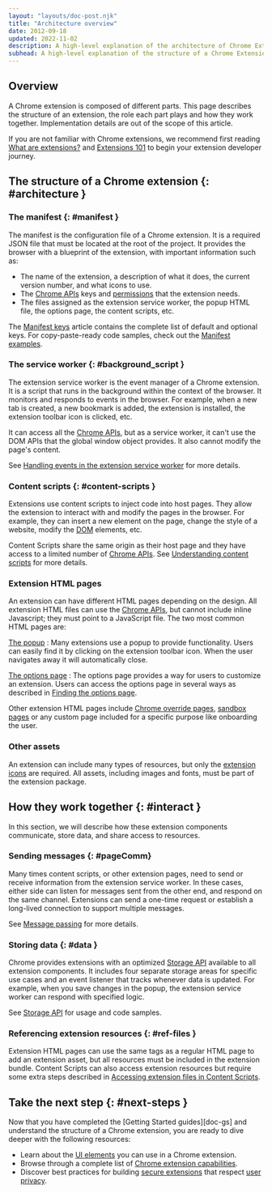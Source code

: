 ```yaml
---
layout: "layouts/doc-post.njk"
title: "Architecture overview"
date: 2012-09-18
updated: 2022-11-02
description: A high-level explanation of the architecture of Chrome Extensions.
subhead: A high-level explanation of the structure of a Chrome Extension.
---
```


## Overview

A Chrome extension is composed of different parts. This page describes the structure of an extension, the role each part plays and how they work together. Implementation details are out of the scope of this article.

If you are not familiar with Chrome extensions, we recommend first reading [What are extensions?][doc-overview] and [Extensions 101][doc-ext-101] to begin your extension developer journey.

## The structure of a Chrome extension {: #architecture }

### The manifest {: #manifest }

The manifest is the configuration file of a Chrome extension. It is a required JSON file that must be located at the root of the project. It provides the browser with a blueprint of the extension, with important information such as:

- The name of the extension, a description of what it does, the current version number, and what icons to use.
- The [Chrome APIs][api-ref] keys and [permissions][doc-perms] that the extension needs.
- The files assigned as the extension service worker, the popup HTML file, the options page, the content scripts, etc.

The [Manifest keys][doc-manifest] article contains the complete list of default and optional keys. For copy-paste-ready code samples, check out the [Manifest examples][doc-manifest-examples].

### The service worker {: #background_script }

The extension service worker is the event manager of a Chrome extension. It is a script that runs in the background within the context of the browser. It monitors and responds to events in the browser. For example, when a new tab is created, a new bookmark is added, the extension is installed, the extension toolbar icon is clicked, etc.

It can access all the [Chrome APIs][api-ref], but as a service worker, it can't use the DOM APIs that the global window object provides. It also cannot modify the page's content.

See [Handling events in the extension service worker][doc-sw] for more details. 

### Content scripts {: #content-scripts }

Extensions use content scripts to inject code into host pages. They allow the extension to interact with and modify the pages in the browser. For example, they can insert a new element on the page, change the style of a website, modify the [DOM][mdn-dom] elements, etc. 

Content Scripts share the same origin as their host page and they have access to a limited number of [Chrome APIs][api-ref]. See [Understanding content scripts][doc-content-scripts] for more details.

### Extension HTML pages

An extension can have different HTML pages depending on the design. All extension HTML files can use the [Chrome APIs][api-ref], but cannot include inline Javascript; they must point to a JavaScript file. The two most common HTML pages are:

[The popup][doc-popup]
: Many extensions use a popup to provide functionality. Users can easily find it by clicking on the extension toolbar icon. When the user navigates away it will automatically close.

[The options page][doc-options]
: The options page provides a way for users to customize an extension. Users can access the options page in several ways as described in [Finding the options page][doc-options-view].

Other extension HTML pages include [Chrome override pages][doc-override], [sandbox pages][doc-sandbox] or any custom page included for a specific purpose like onboarding the user.

### Other assets

An extension can include many types of resources, but only the [extension icons][manifest-icons] are required. All assets, including images and fonts, must be part of the extension package.

## How they work together {: #interact }

In this section, we will describe how these extension components communicate, store data, and share access to resources.

### Sending messages {: #pageComm}

Many times content scripts, or other extension pages, need to send or receive information from the extension service worker. In these cases, either side can listen for messages sent from the other end, and respond on the same channel. Extensions can send a one-time request or establish a long-lived connection to support multiple messages.

See [Message passing][doc-messages] for more details.

### Storing data {: #data }

Chrome provides extensions with an optimized [Storage API][api-storage] available to all extension components. It includes four separate storage areas for specific use cases and an event listener that tracks whenever data is updated. For example, when you save changes in the popup, the extension service worker can respond with specified logic.

See [Storage API][api-storage] for usage and code samples.

### Referencing extension resources {: #ref-files }

Extension HTML pages can use the same tags as a regular HTML page to add an extension asset, but all resources must be included in the extension bundle. Content Scripts can also access extension resources but require some extra steps described in [Accessing extension files in Content Scripts][doc-ref].

## Take the next step {: #next-steps }

Now that you have completed the [Getting Started guides][doc-gs] and understand the structure of a Chrome extension, you are ready to dive deeper with the following resources:

- Learn about the [UI elements][doc-ui] you can use in a Chrome extension.
- Browse through a complete list of [Chrome extension capabilities][doc-dev-guide].
- Discover best practices for building [secure extensions][doc-secure] that respect [user privacy][doc-privacy]. 

[api-ref]: /docs/extensions/reference
[api-storage]: /docs/extensions/reference/storage
[doc-content-scripts]: /docs/extensions/mv3/content_scripts
[doc-dev-guide]: /docs/extensions/mv3/devguide
[doc-ext-101]: /docs/extensions/mv3/getstarted/extensions-101
[doc-manifest-examples]: /docs/extensions/mv3/manifest#manifest-examples
[doc-manifest]: /docs/extensions/mv3/manifest
[doc-messages]: /docs/extensions/mv3/messaging
[doc-options-view]: /docs/extensions/mv3/options#view_page
[doc-options]: /docs/extensions/mv3/options
[doc-override]: /docs/extensions/mv3/override
[doc-overview]: /docs/extensions/mv3/overview
[doc-perms]: /docs/extensions/mv3/declare_permissions/
[doc-popup]: /docs/extensions/mv3/user_interface#popup
[doc-privacy]: /docs/extensions/mv3/user_privacy/
[doc-ref]: /docs/extensions/mv3/content_scripts/#files
[doc-sandbox]: /docs/extensions/mv3/manifest/sandbox/
[doc-secure]: /docs/extensions/mv3/security/
[doc-sw]: /docs/extensions/mv3/service_workers/
[doc-ui]: /docs/extensions/mv3/user_interface
[manifest-icons]: /docs/extensions/mv3/manifest/icons/
[mdn-dom]: https://developer.mozilla.org/docs/Web/API/Document_Object_Model
